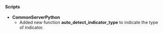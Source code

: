 
#### Scripts
- __CommonServerPython__
  - Added new function **auto_detect_indicator_type** to indicate the type of indicator.